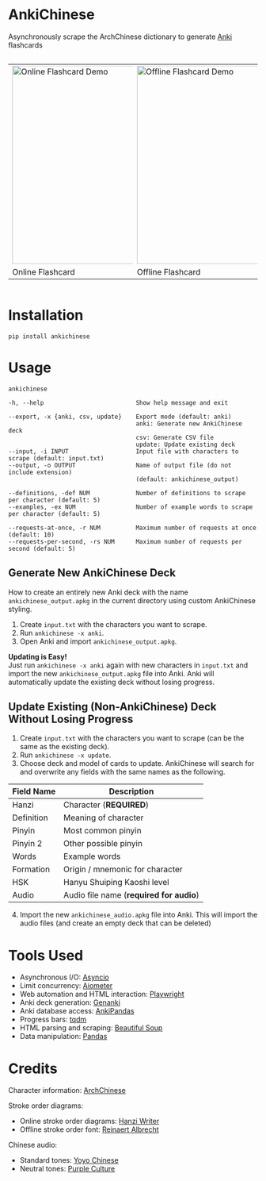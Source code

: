# AnkiChinese

Asynchronously scrape the ArchChinese dictionary to generate [Anki](https://apps.ankiweb.net/) flashcards

<div style="display:flex;">
  <table class="table">
    <tr>
      <td>
        <img src="media/文.gif" alt="Online Flashcard Demo" style="width:400px;">
      </td>
    </tr>
    <tr>
      <td class="caption">Online Flashcard</td>
    </tr>
  </table>

  <table class="table">
    <tr>
      <td>
        <img src="media/文.png" alt="Offline Flashcard Demo" style="width:400px;">
      </td>
    </tr>
    <tr>
      <td class="caption">Offline Flashcard</td>
    </tr>
  </table>
</div>

# Installation

    pip install ankichinese

# Usage

    ankichinese

    -h, --help                          Show help message and exit 

    --export, -x {anki, csv, update}    Export mode (default: anki)
                                        anki: Generate new AnkiChinese deck
                                        csv: Generate CSV file
                                        update: Update existing deck
    --input, -i INPUT                   Input file with characters to scrape (default: input.txt)
    --output, -o OUTPUT                 Name of output file (do not include extension) 
                                        (default: ankichinese_output)

    --definitions, -def NUM             Number of definitions to scrape per character (default: 5)
    --examples, -ex NUM                 Number of example words to scrape per character (default: 5)

    --requests-at-once, -r NUM          Maximum number of requests at once (default: 10)
    --requests-per-second, -rs NUM      Maximum number of requests per second (default: 5)
                                

## Generate New AnkiChinese Deck
How to create an entirely new Anki deck with the name `ankichinese_output.apkg` in the current directory using custom AnkiChinese styling. 

1. Create `input.txt` with the characters you want to scrape.
2. Run `ankichinese -x anki`.
3. Open Anki and import `ankichinese_output.apkg`.

**Updating is Easy!**  
Just run `ankichinese -x anki` again with new characters in `input.txt` and import the new `ankichinese_output.apkg` file into Anki. Anki will automatically update the existing deck without losing progress.

## Update Existing (Non-AnkiChinese) Deck Without Losing Progress

1. Create `input.txt` with the characters you want to scrape (can be the same as the existing deck).
2. Run `ankichinese -x update`.
3. Choose deck and model of cards to update. AnkiChinese will search for and overwrite any fields with the same names as the following. 

| Field Name | Description |
| --- | --- |
| Hanzi | Character (**REQUIRED**) |
| Definition | Meaning of character |
| Pinyin | Most common pinyin |
| Pinyin 2 | Other possible pinyin |
| Words | Example words |
| Formation | Origin / mnemonic for character |
| HSK | Hanyu Shuiping Kaoshi level |
| Audio | Audio file name (**required for audio**) |

4. Import the new `ankichinese_audio.apkg` file into Anki. This will import the audio files (and create an empty deck that can be deleted)

# Tools Used
- Asynchronous I/O: [Asyncio](https://docs.python.org/3/library/asyncio.html)
- Limit concurrency: [Aiometer](https://github.com/florimondmanca/aiometer)
- Web automation and HTML interaction: [Playwright](https://playwright.dev/python/)
- Anki deck generation: [Genanki](https://github.com/kerrickstaley/genanki)
- Anki database access: [AnkiPandas](https://github.com/klieret/AnkiPandas)
- Progress bars: [tqdm](https://github.com/tqdm/tqdm)
- HTML parsing and scraping: [Beautiful Soup](https://www.crummy.com/software/BeautifulSoup/)
- Data manipulation: [Pandas](https://pandas.pydata.org/)

# Credits
Character information: [ArchChinese](https://www.archchinese.com/)

Stroke order diagrams:
- Online stroke order diagrams: [Hanzi Writer](https://hanziwriter.org/)
- Offline stroke order font: [Reinaert Albrecht](https://rtega.be/chmn/index.php?subpage=68)

Chinese audio:
- Standard tones: [Yoyo Chinese](https://yoyochinese.com/chinese-learning-tools/Mandarin-Chinese-pronunciation-lesson/pinyin-chart-table)
- Neutral tones: [Purple Culture](https://www.purpleculture.net/chinese_pinyin_chart/)
